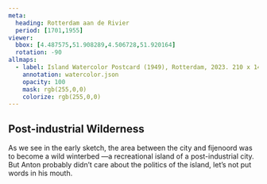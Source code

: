 ```yaml
---
meta:
  heading: Rotterdam aan de Rivier
  period: [1701,1955]
viewer:
  bbox: [4.487575,51.908289,4.506728,51.920164]
  rotation: -90
allmaps:
  - label: Island Watercolor Postcard (1949), Rotterdam, 2023. 210 x 148mm. The Berlage. Based on Sander de Bruijn Rijksmijn Den Hooghmoed, Baron 1898, 1965. De Efteling Archive.
    annotation: watercolor.json
    opacity: 100
    mask: rgb(255,0,0)
    colorize: rgb(255,0,0)
---
```

## Post-industrial Wilderness

As we see in the early sketch, the area between the city and fijenoord was to become a wild winterbed —a recreational island of a post-industrial city. But Anton probably didn’t care about the politics of the island, let’s not put words in his mouth.
